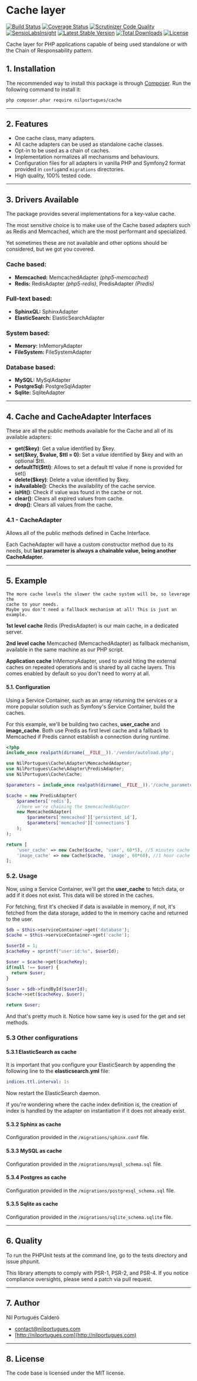  Cache layer
=========================

[![Build Status](https://travis-ci.org/nilportugues/cache.svg)](https://travis-ci.org/nilportugues/cache) [![Coverage Status](https://coveralls.io/repos/nilportugues/cache/badge.svg?branch=master)](https://coveralls.io/r/nilportugues/cache?branch=master) [![Scrutinizer Code Quality](https://scrutinizer-ci.com/g/nilportugues/cache/badges/quality-score.png?b=master)](https://scrutinizer-ci.com/g/nilportugues/cache/?branch=master) [![SensioLabsInsight](https://insight.sensiolabs.com/projects/918cfa6d-997d-4e41-bdcb-d01970485074/mini.png)](https://insight.sensiolabs.com/projects/918cfa6d-997d-4e41-bdcb-d01970485074) [![Latest Stable Version](https://poser.pugx.org/nilportugues/cache/v/stable)](https://packagist.org/packages/nilportugues/cache) [![Total Downloads](https://poser.pugx.org/nilportugues/cache/downloads)](https://packagist.org/packages/nilportugues/cache) [![License](https://poser.pugx.org/nilportugues/cache/license)](https://packagist.org/packages/nilportugues/cache) 

 
Cache layer for PHP applications capable of being used standalone or with the Chain of Responsability pattern.



## 1. Installation

The recommended way to install this package is through [Composer](http://getcomposer.org). Run the following command to install it:

```sh
php composer.phar require nilportugues/cache
```
---

## 2. Features

- One cache class, many adapters.
- All cache adapters can be used as standalone cache classes.
- Opt-in to be used as a chain of caches.
- Implementation normalizes all mechanisms and behaviours.
- Configuration files for all adapters in vanilla PHP and Symfony2 format provided in `config`and `migrations` directories.
- High quality, 100% tested code.

---

## 3. Drivers Available
The package provides several implementations for a key-value cache. 

The most sensitive choice is to make use of the Cache based adapters such as Redis and Memcached, which are the most performant and specialized.

Yet sometimes these are not available and other options should be considered, but we got you covered.

### Cache based: 
- **Memcached:** MemcachedAdapter *(php5-memcached)*
- **Redis:** RedisAdapter *(php5-redis)*, PredisAdapter *(Predis)*

### Full-text based:
- **SphinxQL:** SphinxAdapter
- **ElasticSearch:** ElasticSearchAdapter

### System based:
- **Memory:** InMemoryAdapter
- **FileSystem:** FileSystemAdapter

### Database based:
- **MySQL:** MySqlAdapter
- **PostgreSql:** PostgreSqlAdapter
- **Sqlite:** SqliteAdapter

---
## 4. Cache and CacheAdapter Interfaces

These are all the public methods available for the Cache and all of its available adapters:

 - **get($key)**: Get a value identified by $key.
 - **set($key, $value, $ttl = 0)**: Set a value identified by $key and with an optional $ttl.
 - **defaultTtl($ttl)**: Allows to set a default ttl value if none is provided for set()
 - **delete($key)**: Delete a value identified by $key.
 - **isAvailable()**: Checks the availability of the cache service.
 - **isHit()**: Check if value was found in the cache or not.
 - **clear()**: Clears all expired values from cache.
 - **drop()**:  Clears all values from the cache.

### 4.1 - CacheAdapter
Allows all of the public methods defined in Cache Interface.

Each CacheAdapter will have a custom constructor method due to its needs, but **last parameter is always a chainable value, being another CacheAdapter.**

---

## 5. Example

    The more cache levels the slower the cache system will be, so leverage the 
    cache to your needs. 
    Maybe you don't need a fallback mechanism at all! This is just an example.

**1st level cache**
Redis (PredisAdapter) is our main cache, in a dedicated server.

**2nd level cache**
Memcached (MemcachedAdapter) as fallback mechanism, available in the same machine as our PHP script.

**Application cache**
InMemoryAdapter, used to avoid hiting the external caches on repeated operations and is shared by all cache layers. This comes enabled by default so you don't need to worry at all.


#### 5.1. Configuration

Using a Service Container, such as an array returning the services or a more popular solution such as Symfony's Service Container, build the caches.

For this example, we'll be building two caches, **user_cache** and **image_cache**. Both use Predis as first level cache and a fallback to Memcached if Predis cannot establish a connection during runtime.

```php
<?php
include_once realpath(dirname(__FILE__)).'/vendor/autoload.php';

use NilPortugues\Cache\Adapter\MemcachedAdapter;
use NilPortugues\Cache\Adapter\PredisAdapter;
use NilPortugues\Cache\Cache;

$parameters = include_once realpath(dirname(__FILE__)).'/cache_parameters.php';

$cache = new PredisAdapter(
    $parameters['redis'],
    //here we're chaining the $memcachedAdapter
    new MemcachedAdapter(
        $parameters['memcached']['persistent_id'],
        $parameters['memcached']['connections']
    );
);

return [
    'user_cache' => new Cache($cache, 'user', 60*5), //5 minutes cache
    'image_cache' => new Cache($cache, 'image', 60*60), //1 hour cache
];
```

### 5.2. Usage

Now, using a Service Container, we'll get the **user_cache** to fetch data, or add if it does not exist. This data will be stored in the caches. 

For fetching, first it's checked if data is available in memory, if not, it's fetched from the data storage, added to the in memory cache and returned to the user.

```php
$db = $this->serviceContainer->get('database');
$cache = $this->serviceContainer->get('cache');

$userId = 1;
$cacheKey = sprintf("user:id:%s", $userId);

$user = $cache->get($cacheKey);
if(null !== $user) {
  return $user;
}

$user = $db->findById($userId);
$cache->set($cacheKey, $user);

return $user;
```

 And that's pretty much it. Notice how same key is used for the get and set methods.


### 5.3 Other configurations

#### 5.3.1 ElasticSearch as cache

It is important that you configure your ElasticSearch by appending the following line to the **elasticsearch.yml** file:

```yml
indices.ttl.interval: 1s
```

Now restart the ElasticSearch daemon.

If you're wondering where the cache index definition is, the creation of index is handled by the adapter on instantiation if it does not already exist.

#### 5.3.2 Sphinx as cache
Configuration provided in the `/migrations/sphinx.conf` file.

#### 5.3.3 MySQL as cache
Configuration provided in the `/migrations/mysql_schema.sql` file.

#### 5.3.4 Postgres as cache
Configuration provided in the `/migrations/postgresql_schema.sql` file.

#### 5.3.5 Sqlite as cache
Configuration provided in the `/migrations/sqlite_schema.sqlite` file.


---


## 6. Quality

To run the PHPUnit tests at the command line, go to the tests directory and issue phpunit.

This library attempts to comply with PSR-1, PSR-2, and PSR-4. If you notice compliance oversights, please send a patch via pull request.


---


## 7. Author
Nil Portugués Calderó

 - <contact@nilportugues.com>
 - [http://nilportugues.com](http://nilportugues.com)


---


## 8. License
The code base is licensed under the MIT license.

